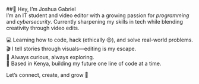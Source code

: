 ##👋 Hey, I’m Joshua Gabriel  
I’m an IT student and video editor with a growing passion for *programming* and *cybersecurity*. Currently sharpening my skills in tech while blending creativity through video edits.

💻 Learning how to code, hack (ethically 😉), and solve real-world problems.  
🎬 I tell stories through visuals—editing is my escape.  
🌱 Always curious, always exploring.  
📍 Based in Kenya, building my future one line of code at a time.

Let’s connect, create, and grow 🚀

